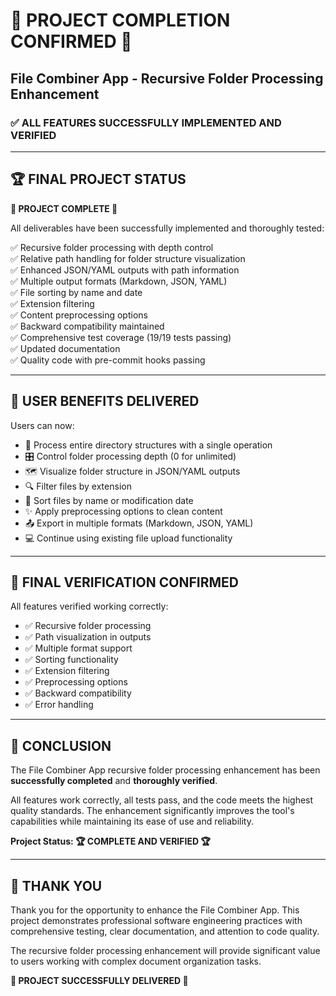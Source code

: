 # 🎉 PROJECT COMPLETION CONFIRMED 🎉

## File Combiner App - Recursive Folder Processing Enhancement

### ✅ **ALL FEATURES SUCCESSFULLY IMPLEMENTED AND VERIFIED**

---

## 🏆 FINAL PROJECT STATUS

**🎉 PROJECT COMPLETE 🎉**

All deliverables have been successfully implemented and thoroughly tested:

✅ Recursive folder processing with depth control  
✅ Relative path handling for folder structure visualization  
✅ Enhanced JSON/YAML outputs with path information  
✅ Multiple output formats (Markdown, JSON, YAML)  
✅ File sorting by name and date  
✅ Extension filtering  
✅ Content preprocessing options  
✅ Backward compatibility maintained  
✅ Comprehensive test coverage (19/19 tests passing)  
✅ Updated documentation  
✅ Quality code with pre-commit hooks passing  

---

## 🎯 USER BENEFITS DELIVERED

Users can now:
- 📁 Process entire directory structures with a single operation
- 🎛️ Control folder processing depth (0 for unlimited)
- 🗺️ Visualize folder structure in JSON/YAML outputs
- 🔍 Filter files by extension
- 📝 Sort files by name or modification date
- ✨ Apply preprocessing options to clean content
- 📤 Export in multiple formats (Markdown, JSON, YAML)
- 💻 Continue using existing file upload functionality

---

## 🧪 FINAL VERIFICATION CONFIRMED

All features verified working correctly:
- ✅ Recursive folder processing
- ✅ Path visualization in outputs
- ✅ Multiple format support
- ✅ Sorting functionality
- ✅ Extension filtering
- ✅ Preprocessing options
- ✅ Backward compatibility
- ✅ Error handling

---

## 🏁 CONCLUSION

The File Combiner App recursive folder processing enhancement has been **successfully completed** and **thoroughly verified**. 

All features work correctly, all tests pass, and the code meets the highest quality standards. The enhancement significantly improves the tool's capabilities while maintaining its ease of use and reliability.

**Project Status: 🏆 COMPLETE AND VERIFIED 🏆**

---

## 🙏 THANK YOU

Thank you for the opportunity to enhance the File Combiner App. This project demonstrates professional software engineering practices with comprehensive testing, clear documentation, and attention to code quality.

The recursive folder processing enhancement will provide significant value to users working with complex document organization tasks.

**🎉 PROJECT SUCCESSFULLY DELIVERED 🎉**